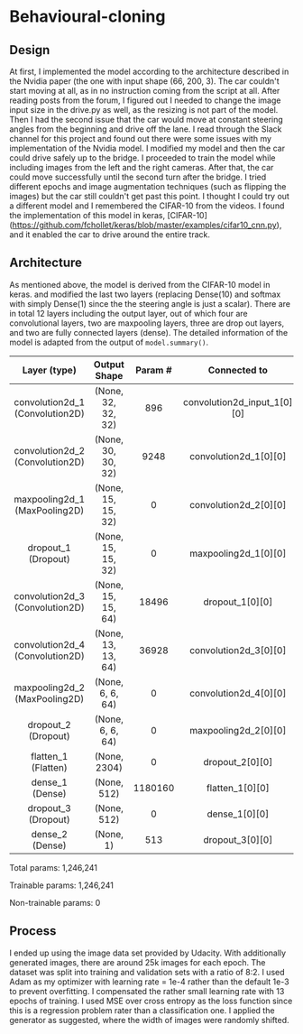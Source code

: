 # Behavioural-cloning

## Design

At first, I implemented the model according to the architecture described in the Nvidia paper (the one with input shape (66, 200, 3). The car couldn't start moving at all, as in no instruction coming from the script at all. After reading posts from the forum, I figured out I needed to change the image input size in the drive.py as well, as the resizing is not part of the model. Then I had the second issue that the car would move at constant steering angles from the beginning and drive off the lane. I read through the Slack channel for this project and found out there were some issues with my implementation of the Nvidia model. I modified my model and then the car could drive safely up to the bridge. I proceeded to train the model while including images from the left and the right cameras. After that, the car could move successfully until the second turn after the bridge. I tried different epochs and image augmentation techniques (such as flipping the images) but the car still couldn't get past this point. I thought I could try out a different model and I remembered the CIFAR-10 from the videos. I found the implementation of this model in keras, [CIFAR-10] (https://github.com/fchollet/keras/blob/master/examples/cifar10_cnn.py), and it enabled the car to drive around the entire track.

## Architecture

As mentioned above, the model is derived from the CIFAR-10 model in keras. and modified the last two layers (replacing Dense(10) and softmax with simply Dense(1) since the the steering angle is just a scalar). There are in total 12 layers including the output layer, out of which four are convolutional layers, two are maxpooling layers, three are drop out layers, and two are fully connected layers (dense). The detailed information of the model is adapted from the output of `model.summary()`.

|Layer (type)                   | Output Shape       |   Param #  |   Connected to|                     
:-----------------------------: |:------------------:| :---------:| :--------------:
convolution2d_1 (Convolution2D) | (None, 32, 32, 32) |   896      |   convolution2d_input_1[0][0]      
convolution2d_2 (Convolution2D) | (None, 30, 30, 32) |   9248     |   convolution2d_1[0][0]            
maxpooling2d_1 (MaxPooling2D)   | (None, 15, 15, 32) |   0        |   convolution2d_2[0][0]            
dropout_1 (Dropout)             | (None, 15, 15, 32) |   0        |   maxpooling2d_1[0][0]             
convolution2d_3 (Convolution2D) | (None, 15, 15, 64) |   18496    |   dropout_1[0][0]                  
convolution2d_4 (Convolution2D) | (None, 13, 13, 64) |   36928    |   convolution2d_3[0][0]            
maxpooling2d_2 (MaxPooling2D)   | (None, 6, 6, 64)   |   0        |   convolution2d_4[0][0]            
dropout_2 (Dropout)             | (None, 6, 6, 64)   |   0        |   maxpooling2d_2[0][0]             
flatten_1 (Flatten)             | (None, 2304)       |   0        |   dropout_2[0][0]                  
dense_1 (Dense)                 | (None, 512)        |   1180160  |   flatten_1[0][0]                  
dropout_3 (Dropout)             | (None, 512)        |   0        |   dense_1[0][0]                    
dense_2 (Dense)                 | (None, 1)          |   513      |   dropout_3[0][0]                  

Total params: 1,246,241

Trainable params: 1,246,241

Non-trainable params: 0


## Process

I ended up using the image data set provided by Udacity. With additionally generated images, there are around 25k images for each epoch. The dataset was split into training and validation sets with a ratio of 8:2. I used Adam as my optimizer with learning rate = 1e-4 rather than the default 1e-3 to prevent overfitting. I compensated the rather small learning rate with 13 epochs of training. I used MSE over cross entropy as the loss function since this is a regression problem rater than a classification one. I applied the generator as suggested, where the width of images were randomly shifted.
